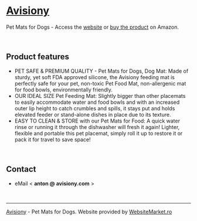 # [Avisiony](https://avisiony.com/)

Pet Mats for Dogs - Access the [website](https://avisiony.com/) or [buy the product](https://www.amazon.com/Pet-Mats-Dogs-Waterproof-Placemats/dp/B071KDCH6N/) on Amazon.

<br />

## Product features

- PET SAFE & PREMIUM QUALITY - Pet Mats for Dogs, Dog Mat: Made of sturdy, yet soft FDA approved silicone, the Avisiony feeding mat is perfectly safe for your pet, non-toxic Pet Food Mat, non-allergenic mat for food bowls, environmentally friendly.
- OUR IDEAL SIZE Pet Feeding Mat: Slightly bigger than other placemats to easily accommodate water and food bowls and with an increased outer lip height to catch crumbles and spills, it stays put and holds elevated feeder or stand-alone dishes in place due to its texture.
- EASY TO CLEAN & STORE with our Pet Mats for Food: A quick water rinse or running it through the dishwasher will fresh it again! Lighter, flexible and portable this pet placemat, simply roll it up to restore it or pack it for travel to save space!

<br />

## Contact

- eMail < **anton @ avisiony.com** >

<br />

---
[Avisiony](https://avisiony.com/) - Pet Mats for Dogs. Website provided by [WebsiteMarket.ro](https://websitemarket.ro/)
